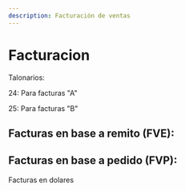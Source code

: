 ```yaml
---
description: Facturación de ventas
---
```


# Facturacion

Talonarios:

24: Para facturas "A"

25: Para facturas "B"

## Facturas en base a remito \(FVE\):

## Facturas en base a pedido \(FVP\):

Facturas en dolares

